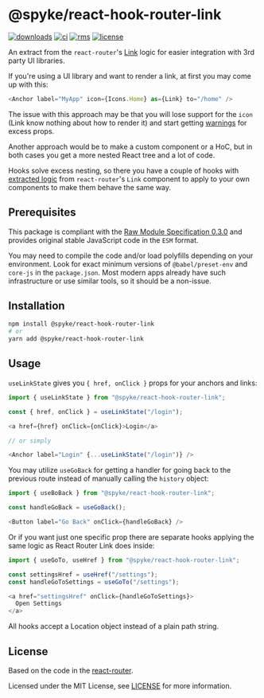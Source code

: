 # @spyke/react-hook-router-link

[![downloads](https://img.shields.io/npm/dm/@spyke/react-hook-router-link)](https://www.npmjs.com/package/@spyke/react-hook-router-link)
[![ci](https://github.com/the-spyke/spyke-react-hook-router-link/workflows/CI/badge.svg)](https://github.com/the-spyke/spyke-react-hook-router-link/actions?query=workflow%3ACI)
[![rms](https://img.shields.io/badge/RMS-0.3.0-blue)](https://github.com/the-spyke/rms)
[![license](https://img.shields.io/npm/l/@spyke/react-hook-router-link.svg)](https://github.com/the-spyke/spyke-react-hook-router-link/blob/master/LICENSE)

An extract from the `react-router`'s [Link](https://reactrouter.com/web/api/Link) logic for easier integration with 3rd party UI libraries.

If you're using a UI library and want to render a link, at first you may come up with this:

```js
<Anchor label="MyApp" icon={Icons.Home} as={Link} to="/home" />
```

The issue with this approach may be that you will lose support for the `icon` (Link know nothing about how to render it) and start getting [warnings](https://github.com/grommet/grommet/issues/2855#issuecomment-469430953) for excess props.

Another approach would be to make a custom component or a HoC, but in both cases you get a more nested React tree and a lot of code.

Hooks solve excess nesting, so there you have a couple of hooks with [extracted logic](https://github.com/ReactTraining/react-router/issues/7390) from `react-router`'s `Link` component to apply to your own components to make them behave the same way.

## Prerequisites

This package is compliant with the [Raw Module Specification 0.3.0](https://github.com/the-spyke/rms) and provides original stable JavaScript code in the `ESM` format.

You may need to compile the code and/or load polyfills depending on your environment. Look for exact minimum versions of `@babel/preset-env` and `core-js` in the `package.json`. Most modern apps already have such infrastructure or use similar tools, so it should be a non-issue.

## Installation

```sh
npm install @spyke/react-hook-router-link
# or
yarn add @spyke/react-hook-router-link
```

## Usage

`useLinkState` gives you `{ href, onClick }` props for your anchors and links:

```js
import { useLinkState } from "@spyke/react-hook-router-link";

const { href, onClick } = useLinkState("/login");

<a href={href} onClick={onClick}>Login</a>

// or simply

<Anchor label="Login" {...useLinkState("/login")} />
```

You may utilize `useGoBack` for getting a handler for going back to the previous route instead of manually calling the `history` object:

```js
import { useBoBack } from "@spyke/react-hook-router-link";

const handleGoBack = useGoBack();

<Button label="Go Back" onClick={handleGoBack} />
```

Or if you want just one specific prop there are separate hooks applying the same logic as React Router Link does inside:

```js
import { useGoTo, useHref } from "@spyke/react-hook-router-link";

const settingsHref = useHref("/settings");
const handleGoToSettings = useGoTo("/settings");

<a href="settingsHref" onClick={handleGoToSettings}>
  Open Settings
</a>
```

All hooks accept a Location object instead of a plain path string.

## License

Based on the code in the [react-router](https://github.com/ReactTraining/react-router).

Licensed under the MIT License, see [LICENSE](LICENSE) for more information.
